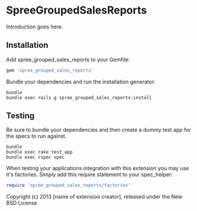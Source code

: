 SpreeGroupedSalesReports
========================

Introduction goes here.

Installation
------------

Add spree_grouped_sales_reports to your Gemfile:

```ruby
gem 'spree_grouped_sales_reports'
```

Bundle your dependencies and run the installation generator:

```shell
bundle
bundle exec rails g spree_grouped_sales_reports:install
```

Testing
-------

Be sure to bundle your dependencies and then create a dummy test app for the specs to run against.

```shell
bundle
bundle exec rake test_app
bundle exec rspec spec
```

When testing your applications integration with this extension you may use it's factories.
Simply add this require statement to your spec_helper:

```ruby
require 'spree_grouped_sales_reports/factories'
```

Copyright (c) 2013 [name of extension creator], released under the New BSD License
